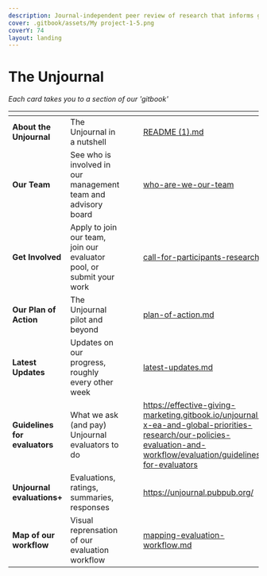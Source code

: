 ```yaml
---
description: Journal-independent peer review of research that informs global priorities
cover: .gitbook/assets/My project-1-5.png
coverY: 74
layout: landing
---
```


# The Unjournal

_Each card takes you to a section of our 'gitbook'_&#x20;

<table data-view="cards"><thead><tr><th></th><th></th><th data-hidden></th><th data-hidden data-card-cover data-type="files"></th><th data-hidden data-card-target data-type="content-ref"></th></tr></thead><tbody><tr><td><strong>About the Unjournal</strong></td><td>The Unjournal in a nutshell</td><td></td><td></td><td><a href="README (1).md">README (1).md</a></td></tr><tr><td><strong>Our Team</strong></td><td>See who is involved in our management team and advisory board</td><td></td><td></td><td><a href="readme/discussion-team/who-are-we-our-team/">who-are-we-our-team</a></td></tr><tr><td><strong>Get Involved</strong></td><td>Apply to join our team, join our evaluator pool, or submit your work</td><td></td><td></td><td><a href="readme/call-for-participants-research/">call-for-participants-research</a></td></tr><tr><td><strong>Our Plan of Action</strong></td><td>The Unjournal pilot and beyond</td><td></td><td></td><td><a href="readme/plan-of-action.md">plan-of-action.md</a></td></tr><tr><td><strong>Latest Updates</strong></td><td>Updates on our progress, roughly every other week</td><td></td><td></td><td><a href="readme-1/latest-updates.md">latest-updates.md</a></td></tr><tr><td><strong>Guidelines for evaluators</strong></td><td>What we ask (and pay) Unjournal evaluators to do</td><td></td><td></td><td><a href="https://effective-giving-marketing.gitbook.io/unjournal-x-ea-and-global-priorities-research/our-policies-evaluation-and-workflow/evaluation/guidelines-for-evaluators">https://effective-giving-marketing.gitbook.io/unjournal-x-ea-and-global-priorities-research/our-policies-evaluation-and-workflow/evaluation/guidelines-for-evaluators</a></td></tr><tr><td><strong>Unjournal evaluations+</strong></td><td>Evaluations, ratings, summaries, responses</td><td></td><td></td><td><a href="https://unjournal.pubpub.org/">https://unjournal.pubpub.org/</a></td></tr><tr><td><strong>Map of our workflow</strong></td><td>Visual reprensation of our evaluation workflow</td><td></td><td></td><td><a href="our-policies-evaluation-and-workflow/mapping-evaluation-workflow.md">mapping-evaluation-workflow.md</a></td></tr></tbody></table>

